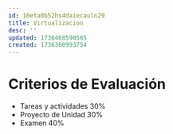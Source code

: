 ```yaml
---
id: 10eta0b52hs4daiecauln29
title: Virtualizacion
desc: ''
updated: 1736468590565
created: 1736360993754
---
```

# Criterios de Evaluación
- Tareas y actividades 30%
- Proyecto de Unidad 30%
- Examen 40%